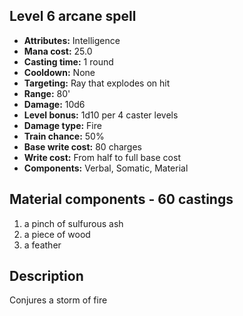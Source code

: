 ## Level 6 arcane spell
- **Attributes:** Intelligence
- **Mana cost:** 25.0
- **Casting time:** 1 round
- **Cooldown:** None
- **Targeting:** Ray that explodes on hit
- **Range:** 80'
- **Damage:** 10d6
- **Level bonus:** 1d10 per 4 caster levels
- **Damage type:** Fire
- **Train chance:** 50%
- **Base write cost:** 80 charges
- **Write cost:** From half to full base cost
- **Components:** Verbal, Somatic, Material
## Material components - 60 castings
1. a pinch of sulfurous ash
2. a piece of wood
3. a feather
## Description
Conjures a storm of fire
